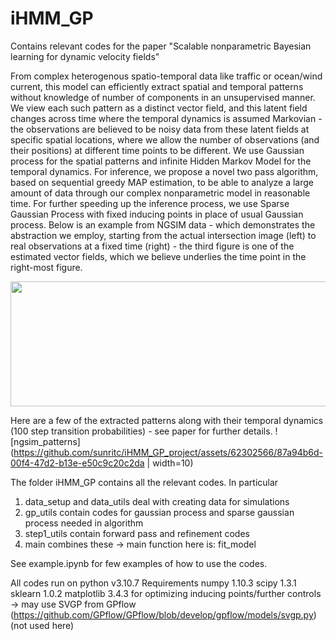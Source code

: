 # iHMM_GP
Contains relevant codes for the paper "Scalable nonparametric Bayesian learning for dynamic velocity fields"

From complex heterogenous spatio-temporal data like traffic or ocean/wind current, this model can efficiently extract spatial and temporal patterns without knowledge of number of components in an unsupervised manner. We view each such pattern as a distinct vector field, and this latent field changes across time where the temporal dynamics is assumed Markovian - the observations are believed to be noisy data from these latent fields at specific spatial locations, where we allow the number of observations (and their positions) at different time points to be different. We use Gaussian process for the spatial patterns and infinite Hidden Markov Model for the temporal dynamics. For inference, we propose a novel two pass algorithm, based on sequential greedy MAP estimation, to be able to analyze a large amount of data through our complex nonparametric model in reasonable time. For further speeding up the inference process, we use Sparse Gaussian Process with fixed inducing points in place of usual Gaussian process. Below is an example from NGSIM data - which demonstrates the abstraction we employ, starting from the actual intersection image (left) to real observations at a fixed time (right) - the third figure is one of the estimated vector fields, which we believe underlies the time point in the right-most figure.

<img src="https://your-image-url.type](https://github.com/sunritc/iHMM_GP_project/assets/62302566/c11e1abb-8804-4062-b65b-8e66e17c2d99" width="1000" height="200">

Here are a few of the extracted patterns along with their temporal dynamics (100 step transition probabilities) - see paper for further details.
![ngsim_patterns](https://github.com/sunritc/iHMM_GP_project/assets/62302566/87a94b6d-00f4-47d2-b13e-e50c9c20c2da | width=10)


The folder iHMM_GP contains all the relevant codes. In particular
1. data_setup and data_utils deal with creating data for simulations
2. gp_utils contain codes for gaussian process and sparse gaussian process needed in algorithm
3. step1_utils contain forward pass and refinement codes
4. main combines these -> main function here is: fit_model

See example.ipynb for few examples of how to use the codes. 

All codes run on python v3.10.7
Requirements
numpy 1.10.3
scipy 1.3.1
sklearn 1.0.2
matplotlib 3.4.3
for optimizing inducing points/further controls -> may use SVGP from GPflow (https://github.com/GPflow/GPflow/blob/develop/gpflow/models/svgp.py) (not used here)
